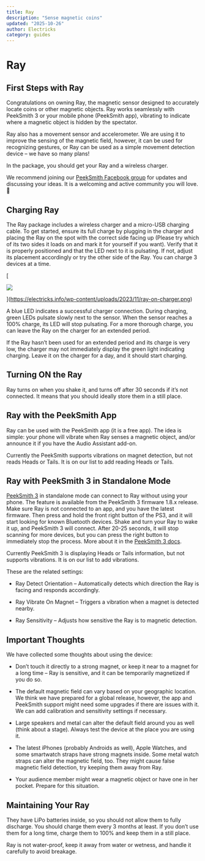```yaml
---
title: Ray
description: "Sense magnetic coins"
updated: "2025-10-26"
author: Electricks
category: guides
---
```


# Ray

## First Steps with Ray

Congratulations on owning Ray, the magnetic sensor designed to accurately locate coins or other magnetic objects. Ray works seamlessly with PeekSmith 3 or your mobile phone (PeekSmith app), vibrating to indicate where a magnetic object is hidden by the spectator.

Ray also has a movement sensor and accelerometer. We are using it to improve the sensing of the magnetic field, however, it can be used for recognizing gestures, or Ray can be used as a simple movement detection device – we have so many plans!

In the package, you should get your Ray and a wireless charger.

We recommend joining our [PeekSmith Facebook group](https://www.facebook.com/groups/208547613513062) for updates and discussing your ideas. It is a welcoming and active community you will love. 🙂

## Charging Ray

The Ray package includes a wireless charger and a micro-USB charging cable. To get started, ensure its full charge by plugging in the charger and placing the Ray on the spot with the correct side facing up (Please try which of its two sides it loads on and mark it for yourself if you want). Verify that it is properly positioned and that the LED next to it is pulsating. If not, adjust its placement accordingly or try the other side of the Ray. You can charge 3 devices at a time.

[

![](https://electricks.info/wp-content/uploads/2023/11/ray-on-charger-1024x522.png)

](https://electricks.info/wp-content/uploads/2023/11/ray-on-charger.png)

A blue LED indicates a successful charger connection. During charging, green LEDs pulsate slowly next to the sensor. When the sensor reaches a 100% charge, its LED will stop pulsating. For a more thorough charge, you can leave the Ray on the charger for an extended period.

If the Ray hasn’t been used for an extended period and its charge is very low, the charger may not immediately display the green light indicating charging. Leave it on the charger for a day, and it should start charging.

## Turning ON the Ray

Ray turns on when you shake it, and turns off after 30 seconds if it’s not connected. It means that you should ideally store them in a still place.

## Ray with the PeekSmith App

Ray can be used with the PeekSmith app (it is a free app). The idea is simple: your phone will vibrate when Ray senses a magnetic object, and/or announce it if you have the Audio Assistant add-on.

Currently the PeekSmith supports vibrations on magnet detection, but not reads Heads or Tails. It is on our list to add reading Heads or Tails.

## Ray with PeekSmith 3 in Standalone Mode

[PeekSmith 3](https://electricks.info/product/peeksmith-3/) in standalone mode can connect to Ray without using your phone. The feature is available from the PeekSmith 3 firmware 1.8.x release. Make sure Ray is not connected to an app, and you have the latest firmware. Then press and hold the front right button of the PS3, and it will start looking for known Bluetooth devices. Shake and turn your Ray to wake it up, and PeekSmith 3 will connect. After 20-25 seconds, it will stop scanning for more devices, but you can press the right button to immediately stop the process. More about it in the [PeekSmith 3 docs](https://electricks.info/docs/atom-remote/peeksmith/ray-direct-connection/).

Currently PeekSmith 3 is displaying Heads or Tails information, but not supports vibrations. It is on our list to add vibrations.

These are the related settings:

- Ray Detect Orientation – Automatically detects which direction the Ray is facing and responds accordingly.

- Ray Vibrate On Magnet – Triggers a vibration when a magnet is detected nearby.

- Ray Sensitivity – Adjusts how sensitive the Ray is to magnetic detection.

## Important Thoughts

We have collected some thoughts about using the device:

- Don’t touch it directly to a strong magnet, or keep it near to a magnet for a long time – Ray is sensitive, and it can be temporarily magnetized if you do so.

- The default magnetic field can vary based on your geographic location. We think we have prepared for a global release, however, the app and PeekSmith support might need some upgrades if there are issues with it. We can add calibration and sensitivity settings if necessary.

- Large speakers and metal can alter the default field around you as well (think about a stage). Always test the device at the place you are using it.

- The latest iPhones (probably Androids as well), Apple Watches, and some smartwatch straps have strong magnets inside. Some metal watch straps can alter the magnetic field, too. They might cause false magnetic field detection, try keeping them away from Ray.

- Your audience member might wear a magnetic object or have one in her pocket. Prepare for this situation.

## Maintaining Your Ray

They have LiPo batteries inside, so you should not allow them to fully discharge. You should charge them every 3 months at least. If you don’t use them for a long time, charge them to 100% and keep them in a still place.

Ray is not water-proof, keep it away from water or wetness, and handle it carefully to avoid breakage.
